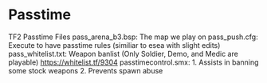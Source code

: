 # Passtime
TF2 Passtime Files
pass_arena_b3.bsp: The map we play on
pass_push.cfg: Execute to have passtime rules (similiar to esea with slight edits)
pass_whitelist.txt: Weapon banlist (Only Soldier, Demo, and Medic are playable) https://whitelist.tf/9304
passtimecontrol.smx: 1. Assists in banning some stock weapons 2. Prevents spawn abuse
